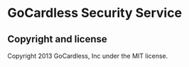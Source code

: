 # GoCardless Security Service

## Copyright and license

Copyright 2013 GoCardless, Inc under the MIT license.
